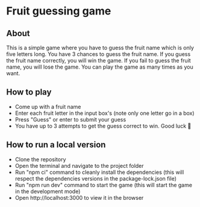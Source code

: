 # Fruit guessing game

## About

This is a simple game where you have to guess the fruit name which is only five letters long. You have 3 chances to guess the fruit name. If you guess the fruit name correctly, you will win the game. If you fail to guess the fruit name, you will lose the game. You can play the game as many times as you want.

## How to play

- Come up with a fruit name
- Enter each fruit letter in the input box's (note only one letter go in a box)
- Press "Guess" or enter to submit your guess</li>
- You have up to 3 attempts to get the guess correct to win. Good luck 🎉

## How to run a local version

- Clone the repository
- Open the terminal and navigate to the project folder
- Run "npm ci" command to cleanly install the dependencies (this will respect the dependencies versions in the package-lock.json file)
- Run "npm run dev" command to start the game (this will start the game in the development mode)
- Open http://localhost:3000 to view it in the browser
